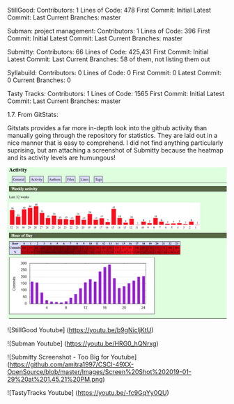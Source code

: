 StillGood:
    Contributors: 1
    Lines of Code: 478
    First Commit: Initial
    Latest Commit: Last
    Current Branches: master

Subman: project management: 
    Contributors: 1
    Lines of Code: 396
    First Commit: Initial
    Latest Commit: Last
    Current Branches: master

Submitty:
    Contributors: 66
    Lines of Code: 425,431
    First Commit: Initial
    Latest Commit: Last
    Current Branches: 58 of them, not listing them out

Syllabuild:
    Contributors: 0
    Lines of Code: 0
    First Commit: 0
    Latest Commit: 0
    Current Branches: 0

Tasty Tracks:
    Contributors: 1
    Lines of Code: 1565
    First Commit: Initial
    Latest Commit: Last
    Current Branches: master

1.7. From GitStats: 

Gitstats provides a far more in-depth look into the github activity than manually going through the repository for statistics. They are laid out in a nice manner that is easy to comprehend. I did not find anything particularly suprising, but am attaching a screenshot of Submitty because the heatmap and its activity levels are humungous!

![Submitty gitstats](https://github.com/amitra1997/CSCI-49XX-OpenSource/blob/master/Images/Screen%20Shot%202019-01-29%20at%201.26.37%20PM.png)

![StillGood Youtube]
(https://youtu.be/b9gNicljKtU)

![Subman Youtube]
(https://youtu.be/HRG0_hQNrxg)

![Submitty Screenshot - Too Big for Youtube]
(https://github.com/amitra1997/CSCI-49XX-OpenSource/blob/master/Images/Screen%20Shot%202019-01-29%20at%201.45.21%20PM.png)

![TastyTracks Youtube]
(https://youtu.be/-fc9GqYy0QU)